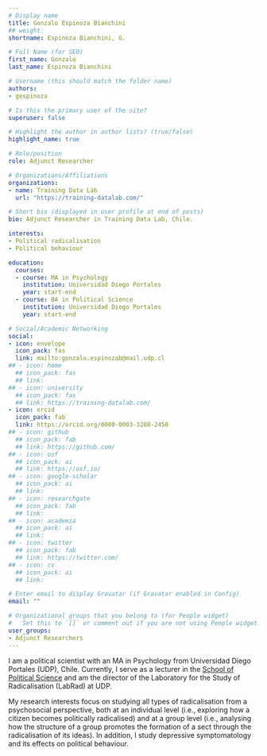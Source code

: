 ```yaml
---
# Display name
title: Gonzalo Espinoza Bianchini
## weight: 
shortname: Espinoza Bianchini, G.

# Full Name (for SEO)
first_name: Gonzalo
last_name: Espinoza Bianchini

# Username (this should match the folder name)
authors:
- gespinoza

# Is this the primary user of the site?
superuser: false

# Highlight the author in author lists? (true/false)
highlight_name: true

# Role/position
role: Adjunct Researcher

# Organizations/Affiliations
organizations:
- name: Training Data Lab
  url: "https://training-datalab.com/"

# Short bio (displayed in user profile at end of posts)
bio: Adjunct Researcher in Training Data Lab, Chile.

interests:
- Political radicalisation
- Political behaviour

education:
  courses:
  - course: MA in Psychology
    institution: Universidad Diego Portales
    year: start-end
  - course: BA in Political Science
    institution: Universidad Diego Portales
    year: start-end

# Social/Academic Networking
social:
- icon: envelope
  icon_pack: fas
  link: mailto:gonzalo.espinozab@mail.udp.cl
## - icon: home
  ## icon_pack: fas
  ## link: 
## - icon: university
  ## icon_pack: fas
  ## link: https://training-datalab.com/
- icon: orcid
  icon_pack: fab
  link: https://orcid.org/0000-0003-3288-2450
## - icon: github
  ## icon_pack: fab
  ## link: https://github.com/
## - icon: osf
  ## icon_pack: ai
  ## link: https://osf.io/
## - icon: google-scholar
  ## icon_pack: ai
  ## link: 
## - icon: researchgate
  ## icon_pack: fab
  ## link: 
## - icon: academia
  ## icon_pack: ai
  ## link: 
## - icon: twitter
  ## icon_pack: fab
  ## link: https://twitter.com/
## - icon: cv
  ## icon_pack: ai
  ## link: 

# Enter email to display Gravatar (if Gravatar enabled in Config)
email: ""

# Organizational groups that you belong to (for People widget)
#   Set this to `[]` or comment out if you are not using People widget.
user_groups:
- Adjunct Researchers
---
```


I am a political scientist with an MA in Psychology from Universidad Diego Portales (UDP), Chile. Currently, I serve as a lecturer in the [School of Political Science](https://cienciapolitica.udp.cl/) and am the director of the Laboratory for the Study of Radicalisation (LabRad) at UDP.

My research interests focus on studying all types of radicalisation from a psychosocial perspective, both at an individual level (i.e., exploring how a citizen becomes politically radicalised) and at a group level (i.e., analysing how the structure of a group promotes the formation of a sect through the radicalisation of its ideas). In addition, I study depressive symptomatology and its effects on political behaviour.